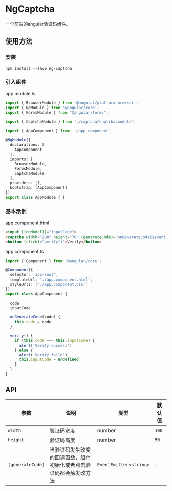 # NgCaptcha

一个前端的angular验证码组件。

## 使用方法

### 安装

```
npm install --save ng-captcha
```

### 引入组件

app.module.ts

```ts
import { BrowserModule } from '@angular/platform-browser';
import { NgModule } from '@angular/core';
import { FormsModule } from "@angular/forms";

import { CaptchaModule } from './captcha/captcha.module';

import { AppComponent } from './app.component';

@NgModule({
  declarations: [
    AppComponent
  ],
  imports: [
    BrowserModule,
    FormsModule,
    CaptchaModule
  ],
  providers: [],
  bootstrap: [AppComponent]
})
export class AppModule { }
```

### 基本示例

app.component.html

```html
<input [(ngModel)]="inputCode">
<captcha width="200" height="70" (generateCode)="onGenerateCode($event)"></captcha>
<button (click)="verify()">Verify</button>
```

app.component.ts

```ts
import { Component } from '@angular/core';

@Component({
  selector: 'app-root',
  templateUrl: './app.component.html',
  styleUrls: ['./app.component.css']
})
export class AppComponent {

  code
  inputCode

  onGenerateCode(code) {
    this.code = code
  }

  verify() {
    if (this.code === this.inputCode) {
      alert('Verify success')
    } else {
      alert('Verify faild')
      this.inputCode = undefined
    }
  }
}
```

## API

参数 | 说明 | 类型 | 默认值
--- | --- | --- | ---
`width` | 验证码宽度 | number | `100`
`height` | 验证码高度 | number | `50`
`(generateCode)` | 当验证码发生改变的回调函数，组件初始化或者点击验证码都会触发改方法 | `EventEmitter<string>` | -